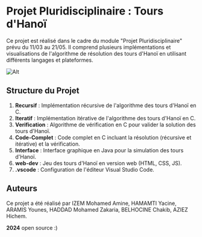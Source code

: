# Projet Pluridisciplinaire : Tours d'Hanoï

Ce projet est réalisé dans le cadre du module "Projet Pluridisciplinaire" prévu du 11/03 au 21/05. Il comprend plusieurs implémentations et visualisations de l'algorithme de résolution des tours d'Hanoï en utilisant différents langages et plateformes. 


![Alt](https://repobeats.axiom.co/api/embed/3108e8b623cf02400cc8c7deb982223576860953.svg "Repobeats analytics image")


## Structure du Projet

1. **Recursif** : Implémentation récursive de l'algorithme des tours d'Hanoï en C.
2. **Iteratif** : Implémentation itérative de l'algorithme des tours d'Hanoï en C.
3. **Verification** : Algorithme de vérification en C pour valider la solution des tours d'Hanoï.
4. **Code-Complet** : Code complet en C incluant la résolution (récursive et itérative) et la vérification.
5. **Interface** : Interface graphique en Java pour la simulation des tours d'Hanoï.
6. **web-dev** : Jeu des tours d'Hanoï en version web (HTML, CSS, JS).
7. **.vscode** : Configuration de l'éditeur Visual Studio Code.

## Auteurs

Ce projet a été réalisé par IZEM Mohamed Amine, HAMAMTI Yacine, ARAMIS Younes, HADDAD Mohamed Zakaria, BELHOCINE Chakib, AZIEZ Hichem.

**2024** open source :)
